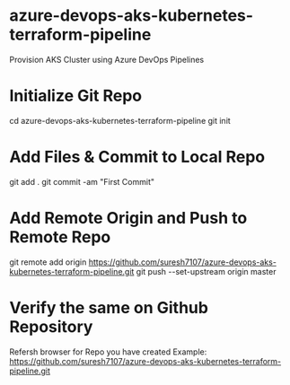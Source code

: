 # azure-devops-aks-kubernetes-terraform-pipeline
Provision AKS Cluster using Azure DevOps Pipelines


# Initialize Git Repo
cd azure-devops-aks-kubernetes-terraform-pipeline
git init

# Add Files & Commit to Local Repo
git add .
git commit -am "First Commit"

# Add Remote Origin and Push to Remote Repo
git remote add origin https://github.com/suresh7107/azure-devops-aks-kubernetes-terraform-pipeline.git
git push --set-upstream origin master 

# Verify the same on Github Repository
Refersh browser for Repo you have created
Example: https://github.com/suresh7107/azure-devops-aks-kubernetes-terraform-pipeline.git
